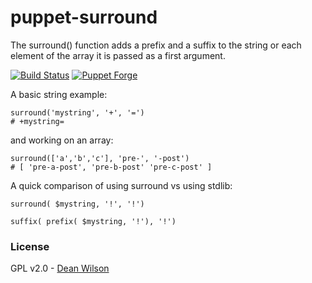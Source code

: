 # puppet-surround #

The surround() function adds a prefix and a suffix to the string
or each element of the array it is passed as a first argument.

[![Build Status](https://travis-ci.org/deanwilson/puppet-surround.svg?branch=master)](https://travis-ci.org/deanwilson/puppet-surround)
[![Puppet Forge](https://img.shields.io/puppetforge/v/deanwilson/puppet-surround.svg)](https://forge.puppetlabs.com/deanwilson/puppet-surround)


A basic string example:

    surround('mystring', '+', '=')
    # +mystring=

and working on an array:

    surround(['a','b','c'], 'pre-', '-post')
    # [ 'pre-a-post', 'pre-b-post' 'pre-c-post' ]

A quick comparison of using surround vs using stdlib:

    surround( $mystring, '!', '!')

    suffix( prefix( $mystring, '!'), '!')

### License ###

GPL v2.0 - [Dean Wilson](http://www.unixdaemon.net)
